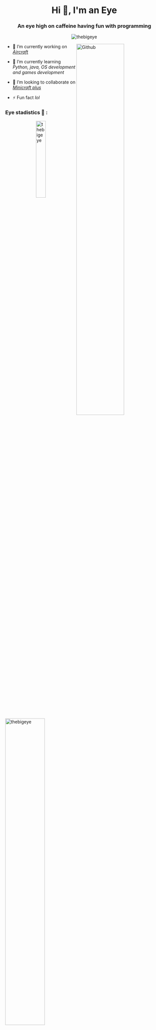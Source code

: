 <h1 align="center">Hi 👋, I'm an Eye</h1>
<h3 align="center">An eye high on caffeine having fun with programming</h3>

<p align="center"> <img src="https://komarev.com/ghpvc/?username=thebigeye&label=Profile%20views&color=0e75b6&style=flat" alt="thebigeye" /> </p>

<img width="55%" align="right" alt="Github" src="https://raw.githubusercontent.com/onimur/.github/master/.resources/git-header.svg" />


- 🔭 I’m currently working on *[Aircraft](https://github.com/TheBigEye/Aircraft-mod)*

- 🌱 I’m currently learning *Python, java, OS development and games development*

- 👯 I’m looking to collaborate on *[Minicraft plus](https://github.com/chrisj42/minicraft-plus-revived)*

- ⚡ Fun fact *lol*

<h3 align="left">Eye stadistics 👀 :</h3>
<p align="left">
</p>

<p><img width="25%" align="right" src="https://github-readme-stats.vercel.app/api/top-langs?username=thebigeye&show_icons=true&locale=en" alt="thebigeye" /></p>
<p>&nbsp;<img width="50%" align="center" src="https://github-readme-stats.vercel.app/api?username=thebigeye&show_icons=true&locale=en" alt="thebigeye" /></p>





